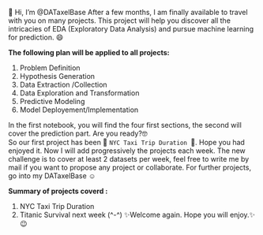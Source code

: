 
👋 Hi, I’m @DATaxelBase
After a few months, I am finally available to travel with you on many projects. This project will help you discover all the intricacies of EDA (Exploratory Data Analysis) and pursue machine learning for prediction. :smile:

**The following plan will be applied to all projects:**
1. Problem Definition
2. Hypothesis Generation
3. Data Extraction /Collection
4. Data Exploration and Transformation
5. Predictive Modeling
6. Model Deployement/Implementation

In the first notebook, you will find the four first sections, the second will cover the prediction part. Are you ready?:nerd_face:</br>
So our first project has been :taxi: `NYC Taxi Trip Duration `:taxi:. Hope you had enjoyed it.
Now I will add progressively the projects each week. The new challenge is to cover at least 2 datasets per week, feel free to write me by mail if you want to propose any project or collaborate.
For further projects, go into my DATaxelBase :relaxed:

**Summary of projects coverd :**
1. NYC Taxi Trip Duration
2. Titanic Survival next week (^-^) 
✨Welcome again. Hope you will enjoy.✨:wink:
<!---
DATaxelBase/DATaxelBase next challenge, great dataset (^-^). Let's going on
--->
